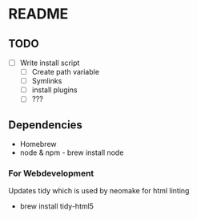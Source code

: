 # README

## TODO

- [ ] Write install script
    - [ ] Create path variable
    - [ ] Symlinks
    - [ ] install plugins
    - [ ] ???

## Dependencies

- Homebrew
- node & npm - brew install node


### For Webdevelopment

Updates tidy which is used by neomake for html linting
- brew install tidy-html5

